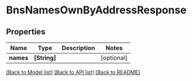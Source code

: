 # BnsNamesOwnByAddressResponse

## Properties
Name | Type | Description | Notes
------------ | ------------- | ------------- | -------------
**names** | **[String]** |  | [optional] 

[[Back to Model list]](../README.md#documentation-for-models) [[Back to API list]](../README.md#documentation-for-api-endpoints) [[Back to README]](../README.md)


